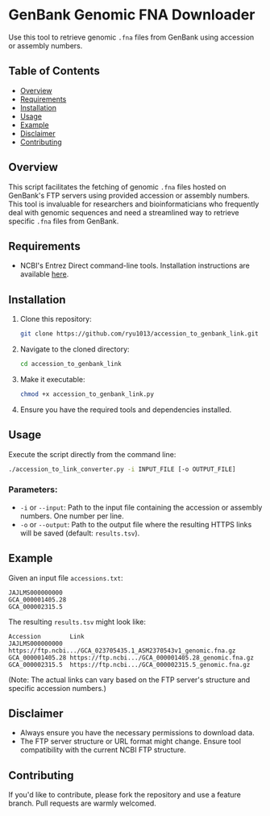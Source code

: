 # GenBank Genomic FNA Downloader

Use this tool to retrieve genomic `.fna` files from GenBank using accession or assembly numbers.

## Table of Contents
- [Overview](#overview)
- [Requirements](#requirements)
- [Installation](#installation)
- [Usage](#usage)
- [Example](#example)
- [Disclaimer](#disclaimer)
- [Contributing](#contributing)

## Overview

This script facilitates the fetching of genomic `.fna` files hosted on GenBank's FTP servers using provided accession or assembly numbers. This tool is invaluable for researchers and bioinformaticians who frequently deal with genomic sequences and need a streamlined way to retrieve specific `.fna` files from GenBank.

## Requirements

- NCBI's Entrez Direct command-line tools. Installation instructions are available [here](https://www.ncbi.nlm.nih.gov/books/NBK179288/).

## Installation

1. Clone this repository:
   ```sh
   git clone https://github.com/ryu1013/accession_to_genbank_link.git
   ```

2. Navigate to the cloned directory:
   ```sh
   cd accession_to_genbank_link
   ```

3. Make it executable:
   ```sh
   chmod +x accession_to_genbank_link.py
   ```

3. Ensure you have the required tools and dependencies installed.

## Usage

Execute the script directly from the command line:

```sh
./accession_to_link_converter.py -i INPUT_FILE [-o OUTPUT_FILE]
```

### Parameters:

- `-i` or `--input`: Path to the input file containing the accession or assembly numbers. One number per line.
- `-o` or `--output`: Path to the output file where the resulting HTTPS links will be saved (default: `results.tsv`).

## Example

Given an input file `accessions.txt`:

```
JAJLMS000000000
GCA_000001405.28
GCA_000002315.5
```

The resulting `results.tsv` might look like:

```
Accession        Link
JAJLMS000000000  https://ftp.ncbi.../GCA_023705435.1_ASM2370543v1_genomic.fna.gz
GCA_000001405.28 https://ftp.ncbi.../GCA_000001405.28_genomic.fna.gz
GCA_000002315.5  https://ftp.ncbi.../GCA_000002315.5_genomic.fna.gz
```

(Note: The actual links can vary based on the FTP server's structure and specific accession numbers.)

## Disclaimer

- Always ensure you have the necessary permissions to download data.
- The FTP server structure or URL format might change. Ensure tool compatibility with the current NCBI FTP structure.

## Contributing

If you'd like to contribute, please fork the repository and use a feature branch. Pull requests are warmly welcomed.

